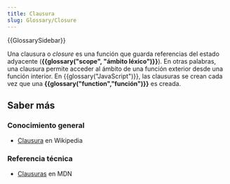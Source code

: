 ```yaml
---
title: Clausura
slug: Glossary/Closure
---
```


{{GlossarySidebar}}

Una clausura o _closure_ es una función que guarda referencias del estado adyacente (**{{glossary("scope", "ámbito léxico")}}**). En otras palabras, una clausura permite acceder al ámbito de una función exterior desde una función interior. En {{glossary("JavaScript")}}, las clausuras se crean cada vez que una **{{glossary("function","función")}}** es creada.

## Saber más

### Conocimiento general

- [Clausura](<https://es.wikipedia.org/wiki/Clausura_(informática)>) en Wikipedia

### Referencia técnica

- [Clausuras](/es/docs/Web/JavaScript/Closures) en MDN
